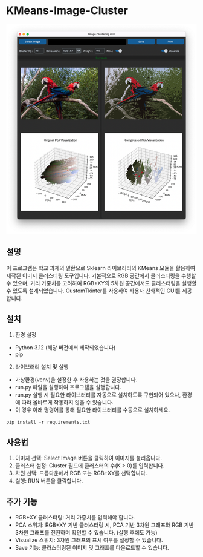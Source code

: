 # KMeans-Image-Cluster

![sample_image](sample_image.png)

## 설명
이 프로그램은 학교 과제의 일환으로 Sklearn 라이브러리의 KMeans 모듈을 활용하여 제작된 이미지 클러스터링 도구입니다.
기본적으로 RGB 공간에서 클러스터링을 수행할 수 있으며, 거리 가중치를 고려하여 RGB+XY의 5차원 공간에서도 클러스터링을 실행할 수 있도록 설계되었습니다.
CustomTkinter를 사용하여 사용자 친화적인 GUI를 제공합니다.

## 설치
1. 환경 설정
- Python 3.12 (해당 버전에서 제작되었습니다)
- pip
2. 라이브러리 설치 및 실행
- 가상환경(venv)을 설정한 후 사용하는 것을 권장합니다.
- run.py 파일을 실행하여 프로그램을 실행합니다.
- run.py 실행 시 필요한 라이브러리를 자동으로 설치하도록 구현되어 있으나, 환경에 따라 올바르게 작동하지 않을 수 있습니다.
- 이 경우 아래 명령어를 통해 필요한 라이브러리를 수동으로 설치하세요.
```
pip install -r requirements.txt
```

## 사용법
1. 이미지 선택: Select Image 버튼을 클릭하여 이미지를 불러옵니다.
2. 클러스터 설정: Cluster 필드에 클러스터의 수(K > 0)를 입력합니다.
3. 차원 선택: 드롭다운에서 RGB 또는 RGB+XY를 선택합니다.
4. 실행: RUN 버튼을 클릭합니다.

## 추가 기능
- RGB+XY 클러스터링: 거리 가중치를 입력해야 합니다.
- PCA 스위치: RGB+XY 기반 클러스터링 시, PCA 기반 3차원 그래프와 RGB 기반 3차원 그래프를 전환하며 확인할 수 있습니다. (실행 후에도 가능)
- Visualize 스위치: 3차원 그래프의 표시 여부를 설정할 수 있습니다.
- Save 기능: 클러스터링된 이미지 및 그래프를 다운로드할 수 있습니다.
